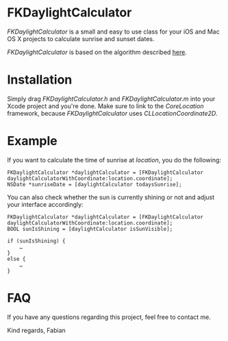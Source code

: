# FKDaylightCalculator

*FKDaylightCalculator* is a small and easy to use class for your iOS and Mac OS X projects to calculate sunrise and sunset dates.

*FKDaylightCalculator* is based on the algorithm described [here](http://williams.best.vwh.net/sunrise_sunset_algorithm.htm).

# Installation

Simply drag *FKDaylightCalculator.h* and *FKDaylightCalculator.m* into your Xcode project and you're done. Make sure to link to the *CoreLocation* framework, because *FKDaylightCalculator* uses *CLLocationCoordinate2D*.

# Example

If you want to calculate the time of sunrise at *location*, you do the following:

    FKDaylightCalculator *daylightCalculator = [FKDaylightCalculator daylightCalculatorWithCoordinate:location.coordinate];
    NSDate *sunriseDate = [daylightCalculator todaysSunrise];

You can also check whether the sun is currently shining or not and adjust your interface accordingly:

    FKDaylightCalculator *daylightCalculator = [FKDaylightCalculator daylightCalculatorWithCoordinate:location.coordinate];
    BOOL sunIsShining = [daylightCalculator isSunVisible];

    if (sunIsShining) {
        …
    }
    else {
        …
    }

# FAQ

If you have any questions regarding this project, feel free to contact me.

Kind regards,
Fabian




